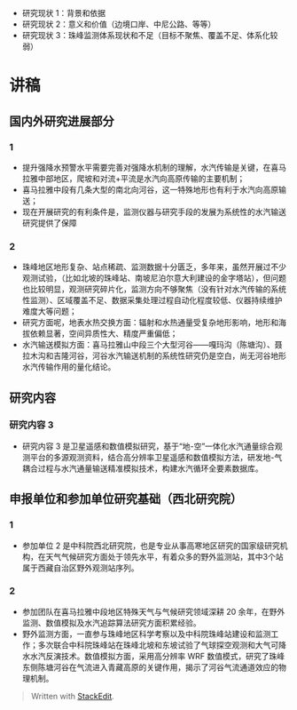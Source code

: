 
- 研究现状 1：背景和依据
- 研究现状 2：意义和价值（边境口岸、中尼公路、等等）
- 研究现状 3：珠峰监测体系现状和不足（目标不聚焦、覆盖不足、体系化较弱）


# 讲稿
## 国内外研究进展部分
### 1
- 提升强降水预警水平需要完善对强降水机制的理解，水汽传输是关键，在喜马拉雅中部地区，爬坡和对流+平流是水汽向高原传输的主要机制；
- 喜马拉雅中段有几条大型的南北向河谷，这一特殊地形也有利于水汽向高原输送；
- 现在开展研究的有利条件是，监测仪器与研究手段的发展为系统性的水汽输送研究提供了保障
### 2
- 珠峰地区地形复杂、站点稀疏、监测数据十分匮乏，多年来，虽然开展过不少观测试验，（比如北坡的珠峰站、南坡尼泊尔意大利建设的金字塔站），但问题也比较明显，观测研究碎片化，监测方向不够聚焦（没有针对水汽传输的系统性监测）、区域覆盖不足、数据采集处理过程自动化程度较低、仪器持续维护难度大等问题；
- 研究方面呢，地表水热交换方面：辐射和水热通量受复杂地形影响，地形和海拔依赖显著，空间异质性大、精度严重偏低；
- 水汽输送模拟方面：喜马拉雅山中段三个大型河谷——嘎玛沟（陈塘沟）、聂拉木沟和吉隆河谷，河谷水汽输送机制的系统性研究仍是空白，尚无河谷地形水汽传输作用的量化结论。
## 研究内容
### 研究内容 3
- 研究内容 3 是卫星遥感和数值模拟研究，基于“地-空”一体化水汽通量综合观测平台的多源观测资料，结合高分辨率卫星遥感和数值模拟方法，研发地-气耦合过程与水汽通量输送精准模拟技术，构建水汽循环全要素数据库。

## 申报单位和参加单位研究基础（西北研究院）
### 1
- 参加单位 2 是中科院西北研究院，也是专业从事高寒地区研究的国家级研究机构，在天气气候研究方面处于领先水平，有着众多的野外监测站，其中3个站属于西藏自治区野外观测站序列。
### 2
- 参加团队在喜马拉雅中段地区特殊天气与气候研究领域深耕 20 余年，在野外监测、数值模拟及水汽追踪算法研究方面积累经验。
- 野外监测方面，一直参与珠峰地区科学考察以及中科院珠峰站建设和监测工作；多次联合中科院珠峰站在珠峰北坡和东坡试验了气球探空观测和大气可降水水汽反演技术。数值模拟方面，采用高分辨率 WRF 数值模式，研究了珠峰东侧陈塘河谷在气流进入青藏高原的关键作用，揭示了河谷气流通道效应的物理机制。


> Written with [StackEdit](https://stackedit.io/).
<!--stackedit_data:
eyJoaXN0b3J5IjpbLTE5NDQ4MDMwNjksLTIyMTY0OTgzOSwxMj
A0OTczODU3LDk2MDM3MDYwOCwtMTQzODQyODcxMCwxMzg1MTkx
MDY1XX0=
-->